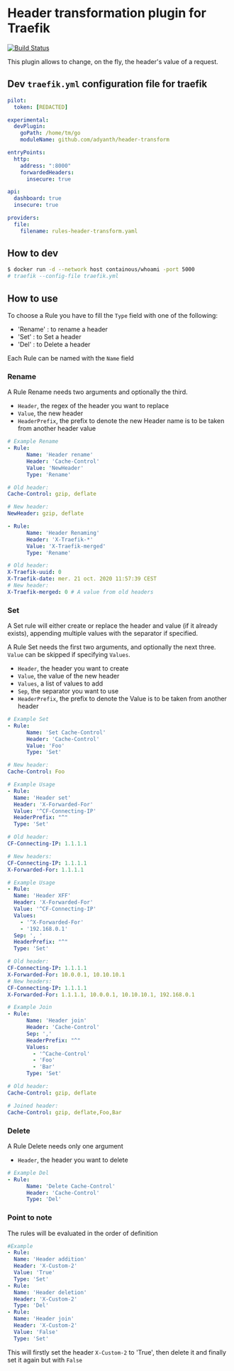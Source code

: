 # Header transformation plugin for Traefik

[![Build Status](https://travis-ci.com/adyanth/header-transform.svg?branch=main)](https://travis-ci.com/adyanth/header-transform)

This plugin allows to change, on the fly, the header's value of a request.

## Dev `traefik.yml` configuration file for traefik

```yml
pilot:
  token: [REDACTED]

experimental:
  devPlugin:
    goPath: /home/tm/go
    moduleName: github.com/adyanth/header-transform

entryPoints:
  http:
    address: ":8000"
    forwardedHeaders:
      insecure: true

api:
  dashboard: true
  insecure: true

providers:
  file:
    filename: rules-header-transform.yaml
```

## How to dev

```bash
$ docker run -d --network host containous/whoami -port 5000
# traefik --config-file traefik.yml
```

## How to use

To choose a Rule you have to fill the `Type` field with one of the following:

- 'Rename'  : to rename a header
- 'Set'     : to Set a header
- 'Del'     : to Delete a header

Each Rule can be named with the `Name` field

### Rename

A Rule Rename needs two arguments and optionally the third.

- `Header`, the regex of the header you want to replace
- `Value`, the new header
- `HeaderPrefix`, the prefix to denote the new Header name is to be taken from another header value

```yaml
# Example Rename
- Rule:
      Name: 'Header rename'
      Header: 'Cache-Control'
      Value: 'NewHeader'
      Type: 'Rename'
```

```yaml
# Old header:
Cache-Control: gzip, deflate

# New header:
NewHeader: gzip, deflate
```

``` yaml
- Rule:
      Name: 'Header Renaming'
      Header: 'X-Traefik-*'
      Value: 'X-Traefik-merged'
      Type: 'Rename'
```

```yaml
# Old header:
X-Traefik-uuid: 0
X-Traefik-date: mer. 21 oct. 2020 11:57:39 CEST
# New header:
X-Traefik-merged: 0 # A value from old headers
```

### Set

A Set rule will either create or replace the header and value (if it already exists), appending multiple values with the separator if specified.

A Rule Set needs the first two arguments, and optionally the next three.
`Value` can be skipped if specifying `Values`.

- `Header`, the header you want to create
- `Value`, the value of the new header
- `Values`, a list of values to add
- `Sep`, the separator you want to use
- `HeaderPrefix`, the prefix to denote the Value is to be taken from another header

```yaml
# Example Set
- Rule:
      Name: 'Set Cache-Control'
      Header: 'Cache-Control'
      Value: 'Foo'
      Type: 'Set'
```

```yaml
# New header:
Cache-Control: Foo
```

```yaml
# Example Usage
- Rule:
  Name: 'Header set'
  Header: 'X-Forwarded-For'
  Value: '^CF-Connecting-IP'
  HeaderPrefix: "^"
  Type: 'Set'
```

```yaml
# Old header:
CF-Connecting-IP: 1.1.1.1

# New headers:
CF-Connecting-IP: 1.1.1.1
X-Forwarded-For: 1.1.1.1
```

```yaml
# Example Usage
- Rule:
  Name: 'Header XFF'
  Header: 'X-Forwarded-For'
  Value: '^CF-Connecting-IP'
  Values:
    - '^X-Forwarded-For'
    - '192.168.0.1'
  Sep: ', '
  HeaderPrefix: "^"
  Type: 'Set'
```

```yaml
# Old header:
CF-Connecting-IP: 1.1.1.1
X-Forwarded-For: 10.0.0.1, 10.10.10.1
# New headers:
CF-Connecting-IP: 1.1.1.1
X-Forwarded-For: 1.1.1.1, 10.0.0.1, 10.10.10.1, 192.168.0.1
```

```yaml
# Example Join
- Rule:
      Name: 'Header join'
      Header: 'Cache-Control'
      Sep: ','
      HeaderPrefix: "^"
      Values:
        - '^Cache-Control'
        - 'Foo'
        - 'Bar'
      Type: 'Set'
```

```yaml
# Old header:
Cache-Control: gzip, deflate

# Joined header:
Cache-Control: gzip, deflate,Foo,Bar
```

### Delete

A Rule Delete needs only one argument

- `Header`, the header you want to delete

```yaml
# Example Del
- Rule:
      Name: 'Delete Cache-Control'
      Header: 'Cache-Control'
      Type: 'Del'
```

### Point to note

The rules will be evaluated in the order of definition

```yaml
#Example
- Rule:
  Name: 'Header addition'
  Header: 'X-Custom-2'
  Value: 'True'
  Type: 'Set'
- Rule:
  Name: 'Header deletion'
  Header: 'X-Custom-2'
  Type: 'Del'
- Rule:
  Name: 'Header join'
  Header: 'X-Custom-2'
  Value: 'False'
  Type: 'Set'
```

This will firstly set the header `X-Custom-2` to 'True', then delete it and finally set it again but with `False`
